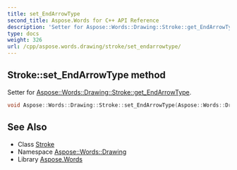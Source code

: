 ```yaml
---
title: set_EndArrowType
second_title: Aspose.Words for C++ API Reference
description: 'Setter for Aspose::Words::Drawing::Stroke::get_EndArrowType.'
type: docs
weight: 326
url: /cpp/aspose.words.drawing/stroke/set_endarrowtype/
---
```

## Stroke::set_EndArrowType method


Setter for [Aspose::Words::Drawing::Stroke::get_EndArrowType](../get_endarrowtype/).

```cpp
void Aspose::Words::Drawing::Stroke::set_EndArrowType(Aspose::Words::Drawing::ArrowType value)
```

## See Also

* Class [Stroke](../)
* Namespace [Aspose::Words::Drawing](../../)
* Library [Aspose.Words](../../../)
